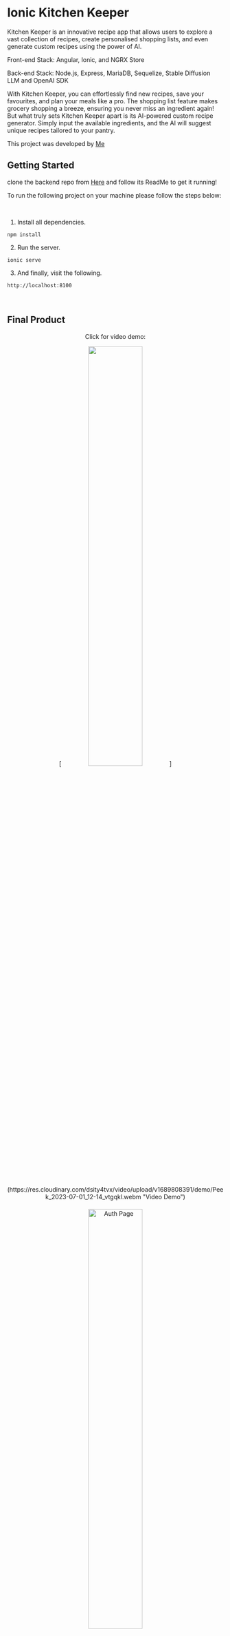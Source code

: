 # Ionic Kitchen Keeper

Kitchen Keeper is an innovative recipe app that allows users to explore a vast collection of recipes, create personalised shopping lists, and even generate custom recipes using the power of AI.

Front-end Stack: Angular, Ionic, and NGRX Store

Back-end Stack: Node.js, Express, MariaDB, Sequelize, Stable Diffusion LLM and OpenAI SDK

With Kitchen Keeper, you can effortlessly find new recipes, save your favourites, and plan your meals like a pro. The shopping list feature makes grocery shopping a breeze, ensuring you never miss an ingredient again!
But what truly sets Kitchen Keeper apart is its AI-powered custom recipe generator. Simply input the available ingredients, and the AI will suggest unique recipes tailored to your pantry.

This project was developed by [Me](https://github.com/Moneeroz)
<br>

## Getting Started

clone the backend repo from [Here](https://github.com/moneeroz/kitchen-keeper-backend) and follow its ReadMe to get it running!

To run the following project on your machine please follow the steps below:

<br>

1. Install all dependencies.

```
npm install
```

2. Run the server.

```
ionic serve
```

3. And finally, visit the following.

```
http://localhost:8100
```

<br>

## Final Product

<div align="center">
<p>Click for video demo:</p>
[<img src="https://res.cloudinary.com/dsity4tvx/image/upload/v1689808212/demo/m_categories_qirriz.png" width="50%">](https://res.cloudinary.com/dsity4tvx/video/upload/v1689808391/demo/Peek_2023-07-01_12-14_vtgqkl.webm "Video Demo")

</div>
<div align="center">
    <img src="https://res.cloudinary.com/dsity4tvx/image/upload/v1689808212/demo/m_login_ngzs9u.png" alt="Auth Page" width="50%"  style="padding: 20px"/>
    <img src="https://res.cloudinary.com/dsity4tvx/image/upload/v1689808212/demo/m-recipes_lr2ozt.png" alt="Recipes Page" width="50%"  style="padding: 20px"/>
    <img src="https://res.cloudinary.com/dsity4tvx/image/upload/v1689808212/demo/side_menu_di4hvq.png" alt="Side menu" width="50%"  style="padding: 20px"/>
    <img src="https://res.cloudinary.com/dsity4tvx/image/upload/v1689808212/demo/m_recipe_xm4np3.png" alt="Recipe info page" width="50%"  style="padding: 20px"/>
    <img src="https://res.cloudinary.com/dsity4tvx/image/upload/v1689808212/demo/m_cart_ulxfo9.png" alt="Grocery cart" width="50%"  style="padding: 20px"/>
</div>

## Future Features

- Save custom recipes to user favourites
- Improve grocery list ingredient combanation
